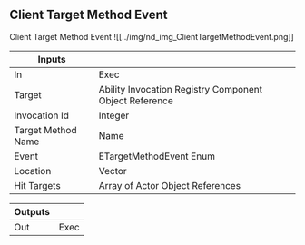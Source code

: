 ## Client Target Method Event
Client Target Method Event
![[../img/nd_img_ClientTargetMethodEvent.png]]

|Inputs||
|--|--|
| In | Exec |
| Target | Ability Invocation Registry Component Object Reference |
| Invocation Id | Integer |
| Target Method Name | Name |
| Event | ETargetMethodEvent Enum |
| Location | Vector |
| Hit Targets | Array of Actor Object References |

|Outputs||
|--|--|
| Out | Exec |
